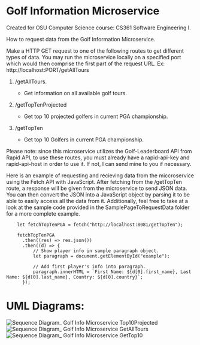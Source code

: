 # Golf Information Microservice
Created for OSU Computer Science course: CS361 Software Engineering I.

How to request data from the Golf Information Microservice.

Make a HTTP GET request to one of the following routes to get different types of data.
You may run the microservice locally on a specified port which would then comprise the first part of the request URL.
Ex: http://localhost:PORT/getAllTours

1. /getAllTours.
    - Get information on all available golf tours.

2. /getTopTenProjected
    - Get top 10 projected golfers in current PGA championship.

3. /getTopTen
    - Get top 10 Golfers in current PGA championship.

Please note: since this microservice utilizes the Golf-Leaderboard API from Rapid API, to use these routes, you must already have a rapid-api-key and rapid-api-host in order to use it.
If not, I can send mine to you if necessary.

Here is an example of requesting and recieving data from the miccroservice using the Fetch API with JavaScript. After fetching from the /getTopTen route, a response will be given from the microservice to send JSON data. You can then convert the JSON into a JavaScript object by parsing it to be able to easily access all the data from it. Additionally, feel free to take at a look at the sample code provided in the SamplePageToRequestData folder for a more complete example.

        let fetchTopTenPGA = fetch("http://localhost:8081/getTopTen");

        fetchTopTenPGA
          .then((res) => res.json())
          .then((d) => {
              // Show player info in sample paragraph object.
              let paragraph = document.getElementById("example");
              
              // Add first player's info into paragraph.
              paragraph.innerHTML = `First Name: ${d[0].first_name}, Last Name: ${d[0].last_name}, Country: ${d[0].country}`;
          });

# UML Diagrams:

![Sequence Diagram_ Golf Info Microservice Top10Projected](https://user-images.githubusercontent.com/114051913/198855348-d38d6270-cddc-4816-869c-888176e949a0.png)
![Sequence Diagram_ Golf Info Microservice GetAllTours](https://user-images.githubusercontent.com/114051913/198855349-cfb55071-5aaa-433d-8e62-b56b20fea5cb.png)
![Sequence Diagram_ Golf Info Microservice GetTop10](https://user-images.githubusercontent.com/114051913/198855350-e3fcfea1-f4be-4c16-9e13-c9edc048a61a.png)
